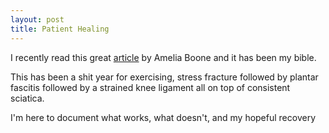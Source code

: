 ```yaml
---
layout: post
title: Patient Healing
---
```

I recently read this great [article](http://www.ameliabooneracing.com/blog/rehab/the-injury-commandments/) by Amelia Boone and it has been my bible.

This has been a shit year for exercising, stress fracture followed by plantar fascitis followed by a strained knee ligament all on top of consistent sciatica.

I'm here to document what works, what doesn't, and my hopeful recovery
